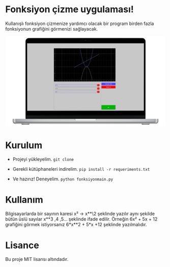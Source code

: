 # Fonksiyon çizme uygulaması!

Kullanışlı fonksiyon çizmenize yardımcı olacak bir program birden fazla fonksiyonun grafiğini görmenizi sağlayacak.

![Uygulama Resmi](./assets/resim.jpg)

# Kurulum

- Projeyi yükleyelim. `git clone `

- Gerekli kütüphaneleri indirelim. `pip install -r requeriments.txt`
- Ve hazırız! Deneyelim. `python fonksiyonmain.py`

# Kullanım

Bilgisayarlarda bir sayının karesi x² -> x**\2 şeklinde yazılır aynı şekilde bütün üslü sayılar x\*\*3 ,4 ,5... şeklinde ifade edilir. Örneğin 6x² + 5x + 12 grafiğini görmek istiyorsanız 6*x\*\*2 + 5\*x +12 şeklinde yazılmalıdır.

# Lisance
Bu proje MIT lisansı altındadır.